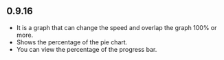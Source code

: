 ## 0.9.16

* It is a graph that can change the speed and overlap the graph 100% or more.
* Shows the percentage of the pie chart.
* You can view the percentage of the progress bar.
